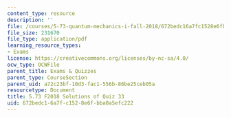 ```yaml
---
content_type: resource
description: ''
file: /courses/5-73-quantum-mechanics-i-fall-2018/672bedc16a7fc1528e6fbba0a5efc222_MIT5_73F18_quiz33_soln.pdf
file_size: 231670
file_type: application/pdf
learning_resource_types:
- Exams
license: https://creativecommons.org/licenses/by-nc-sa/4.0/
ocw_type: OCWFile
parent_title: Exams & Quizzes
parent_type: CourseSection
parent_uid: a72c23bf-10d3-fac1-556b-86be25ceb05a
resourcetype: Document
title: 5.73 F2018 Solutions of Quiz 33
uid: 672bedc1-6a7f-c152-8e6f-bba0a5efc222
---
```

